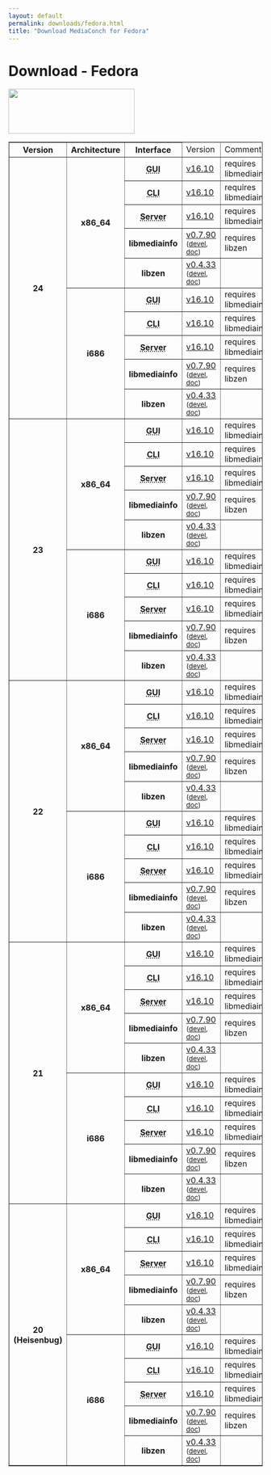 ```yaml
---
layout: default
permalink: downloads/fedora.html
title: "Download MediaConch for Fedora"
---
```


# Download - Fedora

<img src="/MediaConch/images/Fedora.png" width="250" height="89"><br />

<table border="1">
<thead>
<tr class="table-header">
    <th>Version</th>
    <th>Architecture</th>
    <th>Interface</th>
    <td>Version</td>
    <td>Comment</td>
</tr>
</thead>
<tbody>

<tr>
    <th rowspan="10" id="24">24</th>
    <th rowspan="5" id="24.x86_64">x86_64</th>
    <th><abbr title="Graphical User Interface">GUI</abbr></th>
    <td><a href="//mediaarea.net/download/binary/mediaconch-gui/16.10/mediaconch-gui-16.10.x86_64.Fedora_24.rpm">v16.10</a></td>
    <td>requires libmediainfo</td>
</tr>
<tr>
    <th><abbr title="Command Line Interface">CLI</abbr></th>
    <td><a href="//mediaarea.net/download/binary/mediaconch/16.10/mediaconch-16.10.x86_64.Fedora_24.rpm">v16.10</a></td>
    <td>requires libmediainfo</td>
</tr>
<tr>
    <th><abbr title="Server">Server</abbr></th>
    <td><a href="//mediaarea.net/download/binary/mediaconch-server/16.10/mediaconch-server-16.10.x86_64.Fedora_24.rpm">v16.10</a></td>
    <td>requires libmediainfo</td>
</tr>
<tr>
    <th>libmediainfo</th>
    <td><a href="//mediaarea.net/download/binary/libmediainfo0/0.7.90/libmediainfo-0.7.90.x86_64.Fedora_24.rpm">v0.7.90</a> <small>(<a href="//mediaarea.net/download/binary/libmediainfo0/0.7.90/libmediainfo-devel-0.7.90.x86_64.Fedora_24.rpm">devel</a>, <a href="//mediaarea.net/download/binary/libmediainfo0/0.7.90/libmediainfo-doc-0.7.90.x86_64.Fedora_24.rpm">doc</a>)</small></td>
    <td>requires libzen</td>
</tr>
<tr>
    <th>libzen</th>
    <td><a href="//mediaarea.net/download/binary/libzen0/0.4.33/libzen-0.4.33.x86_64.Fedora_24.rpm">v0.4.33</a> <small>(<a href="//mediaarea.net/download/binary/libzen0/0.4.33/libzen-devel-0.4.33.x86_64.Fedora_24.rpm">devel</a>, <a href="//mediaarea.net/download/binary/libzen0/0.4.33/libzen-doc-0.4.33.x86_64.Fedora_24.rpm">doc</a>)</small></td>
    <td>&nbsp;</td>
</tr>
<tr>
    <th rowspan="5" id="24.i686">i686</th>
    <th><abbr title="Graphical User Interface">GUI</abbr></th>
    <td><a href="//mediaarea.net/download/binary/mediaconch-gui/16.10/mediaconch-gui-16.10.i686.Fedora_24.rpm">v16.10</a></td>
    <td>requires libmediainfo</td>
</tr>
<tr>
    <th><abbr title="Command Line Interface">CLI</abbr></th>
    <td><a href="//mediaarea.net/download/binary/mediaconch/16.10/mediaconch-16.10.i686.Fedora_24.rpm">v16.10</a></td>
    <td>requires libmediainfo</td>
</tr>
<tr>
    <th><abbr title="Server">Server</abbr></th>
    <td><a href="//mediaarea.net/download/binary/mediaconch-server/16.10/mediaconch-server-16.10.i686.Fedora_24.rpm">v16.10</a></td>
    <td>requires libmediainfo</td>
</tr>
<tr>
    <th>libmediainfo</th>
    <td><a href="//mediaarea.net/download/binary/libmediainfo0/0.7.90/libmediainfo-0.7.90.i686.Fedora_24.rpm">v0.7.90</a> <small>(<a href="//mediaarea.net/download/binary/libmediainfo0/0.7.90/libmediainfo-devel-0.7.90.i686.Fedora_24.rpm">devel</a>, <a href="//mediaarea.net/download/binary/libmediainfo0/0.7.90/libmediainfo-doc-0.7.90.i686.Fedora_24.rpm">doc</a>)</small></td>
    <td>requires libzen</td>
</tr>
<tr>
    <th>libzen</th>
    <td><a href="//mediaarea.net/download/binary/libzen0/0.4.33/libzen-0.4.33.i686.Fedora_24.rpm">v0.4.33</a> <small>(<a href="//mediaarea.net/download/binary/libzen0/0.4.33/libzen-devel-0.4.33.i686.Fedora_24.rpm">devel</a>, <a href="//mediaarea.net/download/binary/libzen0/0.4.33/libzen-doc-0.4.33.i686.Fedora_24.rpm">doc</a>)</small></td>
    <td>&nbsp;</td>
</tr>
<tr>
    <th rowspan="10" id="23">23</th>
    <th rowspan="5" id="23.x86_64">x86_64</th>
    <th><abbr title="Graphical User Interface">GUI</abbr></th>
    <td><a href="//mediaarea.net/download/binary/mediaconch-gui/16.10/mediaconch-gui-16.10.x86_64.Fedora_23.rpm">v16.10</a></td>
    <td>requires libmediainfo</td>
</tr>
<tr>
    <th><abbr title="Command Line Interface">CLI</abbr></th>
    <td><a href="//mediaarea.net/download/binary/mediaconch/16.10/mediaconch-16.10.x86_64.Fedora_23.rpm">v16.10</a></td>
    <td>requires libmediainfo</td>
</tr>
<tr>
    <th><abbr title="Server">Server</abbr></th>
    <td><a href="//mediaarea.net/download/binary/mediaconch-server/16.10/mediaconch-server-16.10.x86_64.Fedora_23.rpm">v16.10</a></td>
    <td>requires libmediainfo</td>
</tr>
<tr>
    <th>libmediainfo</th>
    <td><a href="//mediaarea.net/download/binary/libmediainfo0/0.7.90/libmediainfo-0.7.90.x86_64.Fedora_23.rpm">v0.7.90</a> <small>(<a href="//mediaarea.net/download/binary/libmediainfo0/0.7.90/libmediainfo-devel-0.7.90.x86_64.Fedora_23.rpm">devel</a>, <a href="//mediaarea.net/download/binary/libmediainfo0/0.7.90/libmediainfo-doc-0.7.90.x86_64.Fedora_23.rpm">doc</a>)</small></td>
    <td>requires libzen</td>
</tr>
<tr>
    <th>libzen</th>
    <td><a href="//mediaarea.net/download/binary/libzen0/0.4.33/libzen-0.4.33.x86_64.Fedora_23.rpm">v0.4.33</a> <small>(<a href="//mediaarea.net/download/binary/libzen0/0.4.33/libzen-devel-0.4.33.x86_64.Fedora_23.rpm">devel</a>, <a href="//mediaarea.net/download/binary/libzen0/0.4.33/libzen-doc-0.4.33.x86_64.Fedora_23.rpm">doc</a>)</small></td>
    <td>&nbsp;</td>
</tr>
<tr>
    <th rowspan="5" id="23.i686">i686</th>
    <th><abbr title="Graphical User Interface">GUI</abbr></th>
    <td><a href="//mediaarea.net/download/binary/mediaconch-gui/16.10/mediaconch-gui-16.10.i686.Fedora_23.rpm">v16.10</a></td>
    <td>requires libmediainfo</td>
</tr>
<tr>
    <th><abbr title="Command Line Interface">CLI</abbr></th>
    <td><a href="//mediaarea.net/download/binary/mediaconch/16.10/mediaconch-16.10.i686.Fedora_23.rpm">v16.10</a></td>
    <td>requires libmediainfo</td>
</tr>
<tr>
    <th><abbr title="Server">Server</abbr></th>
    <td><a href="//mediaarea.net/download/binary/mediaconch-server/16.10/mediaconch-server-16.10.i686.Fedora_23.rpm">v16.10</a></td>
    <td>requires libmediainfo</td>
</tr>
<tr>
    <th>libmediainfo</th>
    <td><a href="//mediaarea.net/download/binary/libmediainfo0/0.7.90/libmediainfo-0.7.90.i686.Fedora_23.rpm">v0.7.90</a> <small>(<a href="//mediaarea.net/download/binary/libmediainfo0/0.7.90/libmediainfo-devel-0.7.90.i686.Fedora_23.rpm">devel</a>, <a href="//mediaarea.net/download/binary/libmediainfo0/0.7.90/libmediainfo-doc-0.7.90.i686.Fedora_23.rpm">doc</a>)</small></td>
    <td>requires libzen</td>
</tr>
<tr>
    <th>libzen</th>
    <td><a href="//mediaarea.net/download/binary/libzen0/0.4.33/libzen-0.4.33.i686.Fedora_23.rpm">v0.4.33</a> <small>(<a href="//mediaarea.net/download/binary/libzen0/0.4.33/libzen-devel-0.4.33.i686.Fedora_23.rpm">devel</a>, <a href="//mediaarea.net/download/binary/libzen0/0.4.33/libzen-doc-0.4.33.i686.Fedora_23.rpm">doc</a>)</small></td>
    <td>&nbsp;</td>
</tr>
<tr>
    <th rowspan="10" id="22">22</th>
    <th rowspan="5" id="22.x86_64">x86_64</th>
    <th><abbr title="Graphical User Interface">GUI</abbr></th>
    <td><a href="//mediaarea.net/download/binary/mediaconch-gui/16.10/mediaconch-gui-16.10.x86_64.Fedora_22.rpm">v16.10</a></td>
    <td>requires libmediainfo</td>
</tr>
<tr>
    <th><abbr title="Command Line Interface">CLI</abbr></th>
    <td><a href="//mediaarea.net/download/binary/mediaconch/16.10/mediaconch-16.10.x86_64.Fedora_22.rpm">v16.10</a></td>
    <td>requires libmediainfo</td>
</tr>
<tr>
    <th><abbr title="Server">Server</abbr></th>
    <td><a href="//mediaarea.net/download/binary/mediaconch-server/16.10/mediaconch-server-16.10.x86_64.Fedora_22.rpm">v16.10</a></td>
    <td>requires libmediainfo</td>
</tr>
<tr>
    <th>libmediainfo</th>
    <td><a href="//mediaarea.net/download/binary/libmediainfo0/0.7.90/libmediainfo-0.7.90.x86_64.Fedora_22.rpm">v0.7.90</a> <small>(<a href="//mediaarea.net/download/binary/libmediainfo0/0.7.90/libmediainfo-devel-0.7.90.x86_64.Fedora_22.rpm">devel</a>, <a href="//mediaarea.net/download/binary/libmediainfo0/0.7.90/libmediainfo-doc-0.7.90.x86_64.Fedora_22.rpm">doc</a>)</small></td>
    <td>requires libzen</td>
</tr>
<tr>
    <th>libzen</th>
    <td><a href="//mediaarea.net/download/binary/libzen0/0.4.33/libzen-0.4.33.x86_64.Fedora_22.rpm">v0.4.33</a> <small>(<a href="//mediaarea.net/download/binary/libzen0/0.4.33/libzen-devel-0.4.33.x86_64.Fedora_22.rpm">devel</a>, <a href="//mediaarea.net/download/binary/libzen0/0.4.33/libzen-doc-0.4.33.x86_64.Fedora_22.rpm">doc</a>)</small></td>
    <td>&nbsp;</td>
</tr>
<tr>
    <th rowspan="5" id="22.i686">i686</th>
    <th><abbr title="Graphical User Interface">GUI</abbr></th>
    <td><a href="//mediaarea.net/download/binary/mediaconch-gui/16.10/mediaconch-gui-16.10.i686.Fedora_22.rpm">v16.10</a></td>
    <td>requires libmediainfo</td>
</tr>
<tr>
    <th><abbr title="Command Line Interface">CLI</abbr></th>
    <td><a href="//mediaarea.net/download/binary/mediaconch/16.10/mediaconch-16.10.i686.Fedora_22.rpm">v16.10</a></td>
    <td>requires libmediainfo</td>
</tr>
<tr>
    <th><abbr title="Server">Server</abbr></th>
    <td><a href="//mediaarea.net/download/binary/mediaconch-server/16.10/mediaconch-server-16.10.i686.Fedora_22.rpm">v16.10</a></td>
    <td>requires libmediainfo</td>
</tr>
<tr>
    <th>libmediainfo</th>
    <td><a href="//mediaarea.net/download/binary/libmediainfo0/0.7.90/libmediainfo-0.7.90.i686.Fedora_22.rpm">v0.7.90</a> <small>(<a href="//mediaarea.net/download/binary/libmediainfo0/0.7.90/libmediainfo-devel-0.7.90.i686.Fedora_22.rpm">devel</a>, <a href="//mediaarea.net/download/binary/libmediainfo0/0.7.90/libmediainfo-doc-0.7.90.i686.Fedora_22.rpm">doc</a>)</small></td>
    <td>requires libzen</td>
</tr>
<tr>
    <th>libzen</th>
    <td><a href="//mediaarea.net/download/binary/libzen0/0.4.33/libzen-0.4.33.i686.Fedora_22.rpm">v0.4.33</a> <small>(<a href="//mediaarea.net/download/binary/libzen0/0.4.33/libzen-devel-0.4.33.i686.Fedora_22.rpm">devel</a>, <a href="//mediaarea.net/download/binary/libzen0/0.4.33/libzen-doc-0.4.33.i686.Fedora_22.rpm">doc</a>)</small></td>
    <td>&nbsp;</td>
</tr>
<tr>
    <th rowspan="10" id="21">21</th>
    <th rowspan="5" id="21.x86_64">x86_64</th>
    <th><abbr title="Graphical User Interface">GUI</abbr></th>
    <td><a href="//mediaarea.net/download/binary/mediaconch-gui/16.10/mediaconch-gui-16.10.x86_64.Fedora_21.rpm">v16.10</a></td>
    <td>requires libmediainfo</td>
</tr>
<tr>
    <th><abbr title="Command Line Interface">CLI</abbr></th>
    <td><a href="//mediaarea.net/download/binary/mediaconch/16.10/mediaconch-16.10.x86_64.Fedora_21.rpm">v16.10</a></td>
    <td>requires libmediainfo</td>
</tr>
<tr>
    <th><abbr title="Server">Server</abbr></th>
    <td><a href="//mediaarea.net/download/binary/mediaconch-server/16.10/mediaconch-server-16.10.x86_64.Fedora_21.rpm">v16.10</a></td>
    <td>requires libmediainfo</td>
</tr>
<tr>
    <th>libmediainfo</th>
    <td><a href="//mediaarea.net/download/binary/libmediainfo0/0.7.90/libmediainfo-0.7.90.x86_64.Fedora_21.rpm">v0.7.90</a> <small>(<a href="//mediaarea.net/download/binary/libmediainfo0/0.7.90/libmediainfo-devel-0.7.90.x86_64.Fedora_21.rpm">devel</a>, <a href="//mediaarea.net/download/binary/libmediainfo0/0.7.90/libmediainfo-doc-0.7.90.x86_64.Fedora_21.rpm">doc</a>)</small></td>
    <td>requires libzen</td>
</tr>
<tr>
    <th>libzen</th>
    <td><a href="//mediaarea.net/download/binary/libzen0/0.4.33/libzen-0.4.33.x86_64.Fedora_21.rpm">v0.4.33</a> <small>(<a href="//mediaarea.net/download/binary/libzen0/0.4.33/libzen-devel-0.4.33.x86_64.Fedora_21.rpm">devel</a>, <a href="//mediaarea.net/download/binary/libzen0/0.4.33/libzen-doc-0.4.33.x86_64.Fedora_21.rpm">doc</a>)</small></td>
    <td>&nbsp;</td>
</tr>
<tr>
    <th rowspan="5" id="21.i686">i686</th>
    <th><abbr title="Graphical User Interface">GUI</abbr></th>
    <td><a href="//mediaarea.net/download/binary/mediaconch-gui/16.10/mediaconch-gui-16.10.i686.Fedora_21.rpm">v16.10</a></td>
    <td>requires libmediainfo</td>
</tr>
<tr>
    <th><abbr title="Command Line Interface">CLI</abbr></th>
    <td><a href="//mediaarea.net/download/binary/mediaconch/16.10/mediaconch-16.10.i686.Fedora_21.rpm">v16.10</a></td>
    <td>requires libmediainfo</td>
</tr>
<tr>
    <th><abbr title="Server">Server</abbr></th>
    <td><a href="//mediaarea.net/download/binary/mediaconch-server/16.10/mediaconch-server-16.10.i686.Fedora_21.rpm">v16.10</a></td>
    <td>requires libmediainfo</td>
</tr>
<tr>
    <th>libmediainfo</th>
    <td><a href="//mediaarea.net/download/binary/libmediainfo0/0.7.90/libmediainfo-0.7.90.i686.Fedora_21.rpm">v0.7.90</a> <small>(<a href="//mediaarea.net/download/binary/libmediainfo0/0.7.90/libmediainfo-devel-0.7.90.i686.Fedora_21.rpm">devel</a>, <a href="//mediaarea.net/download/binary/libmediainfo0/0.7.90/libmediainfo-doc-0.7.90.i686.Fedora_21.rpm">doc</a>)</small></td>
    <td>requires libzen</td>
</tr>
<tr>
    <th>libzen</th>
    <td><a href="//mediaarea.net/download/binary/libzen0/0.4.33/libzen-0.4.33.i686.Fedora_21.rpm">v0.4.33</a> <small>(<a href="//mediaarea.net/download/binary/libzen0/0.4.33/libzen-devel-0.4.33.i686.Fedora_21.rpm">devel</a>, <a href="//mediaarea.net/download/binary/libzen0/0.4.33/libzen-doc-0.4.33.i686.Fedora_21.rpm">doc</a>)</small></td>
    <td>&nbsp;</td>
</tr>
<tr>
    <th rowspan="10" id="20">20 (Heisenbug)</th>
    <th rowspan="5" id="20.x86_64">x86_64</th>
    <th><abbr title="Graphical User Interface">GUI</abbr></th>
    <td><a href="//mediaarea.net/download/binary/mediaconch-gui/16.10/mediaconch-gui-16.10.x86_64.Fedora_20.rpm">v16.10</a></td>
    <td>requires libmediainfo</td>
</tr>
<tr>
    <th><abbr title="Command Line Interface">CLI</abbr></th>
    <td><a href="//mediaarea.net/download/binary/mediaconch/16.10/mediaconch-16.10.x86_64.Fedora_20.rpm">v16.10</a></td>
    <td>requires libmediainfo</td>
</tr>
<tr>
    <th><abbr title="Server">Server</abbr></th>
    <td><a href="//mediaarea.net/download/binary/mediaconch-server/16.10/mediaconch-server-16.10.x86_64.Fedora_20.rpm">v16.10</a></td>
    <td>requires libmediainfo</td>
</tr>
<tr>
    <th>libmediainfo</th>
    <td><a href="//mediaarea.net/download/binary/libmediainfo0/0.7.90/libmediainfo-0.7.90.x86_64.Fedora_20.rpm">v0.7.90</a> <small>(<a href="//mediaarea.net/download/binary/libmediainfo0/0.7.90/libmediainfo-devel-0.7.90.x86_64.Fedora_20.rpm">devel</a>, <a href="//mediaarea.net/download/binary/libmediainfo0/0.7.90/libmediainfo-doc-0.7.90.x86_64.Fedora_20.rpm">doc</a>)</small></td>
    <td>requires libzen</td>
</tr>
<tr>
    <th>libzen</th>
    <td><a href="//mediaarea.net/download/binary/libzen0/0.4.33/libzen-0.4.33.x86_64.Fedora_20.rpm">v0.4.33</a> <small>(<a href="//mediaarea.net/download/binary/libzen0/0.4.33/libzen-devel-0.4.33.x86_64.Fedora_20.rpm">devel</a>, <a href="//mediaarea.net/download/binary/libzen0/0.4.33/libzen-doc-0.4.33.x86_64.Fedora_20.rpm">doc</a>)</small></td>
    <td>&nbsp;</td>
</tr>
<tr>
    <th rowspan="5" id="20.i686">i686</th>
    <th><abbr title="Graphical User Interface">GUI</abbr></th>
    <td><a href="//mediaarea.net/download/binary/mediaconch-gui/16.10/mediaconch-gui-16.10.i686.Fedora_20.rpm">v16.10</a></td>
    <td>requires libmediainfo</td>
</tr>
<tr>
    <th><abbr title="Command Line Interface">CLI</abbr></th>
    <td><a href="//mediaarea.net/download/binary/mediaconch/16.10/mediaconch-16.10.i686.Fedora_20.rpm">v16.10</a></td>
    <td>requires libmediainfo</td>
</tr>
<tr>
    <th><abbr title="Server">Server</abbr></th>
    <td><a href="//mediaarea.net/download/binary/mediaconch-server/16.10/mediaconch-server-16.10.i686.Fedora_20.rpm">v16.10</a></td>
    <td>requires libmediainfo</td>
</tr>
<tr>
    <th>libmediainfo</th>
    <td><a href="//mediaarea.net/download/binary/libmediainfo0/0.7.90/libmediainfo-0.7.90.i686.Fedora_20.rpm">v0.7.90</a> <small>(<a href="//mediaarea.net/download/binary/libmediainfo0/0.7.90/libmediainfo-devel-0.7.90.i686.Fedora_20.rpm">devel</a>, <a href="//mediaarea.net/download/binary/libmediainfo0/0.7.90/libmediainfo-doc-0.7.90.i686.Fedora_20.rpm">doc</a>)</small></td>
    <td>requires libzen</td>
</tr>
<tr>
    <th>libzen</th>
    <td><a href="//mediaarea.net/download/binary/libzen0/0.4.33/libzen-0.4.33.i686.Fedora_20.rpm">v0.4.33</a> <small>(<a href="//mediaarea.net/download/binary/libzen0/0.4.33/libzen-devel-0.4.33.i686.Fedora_20.rpm">devel</a>, <a href="//mediaarea.net/download/binary/libzen0/0.4.33/libzen-doc-0.4.33.i686.Fedora_20.rpm">doc</a>)</small></td>
    <td>&nbsp;</td>
</tr>
</tbody>
</table>
